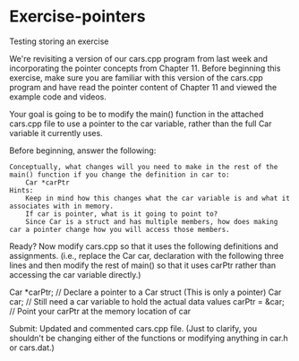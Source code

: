 # Exercise-pointers
Testing storing an exercise

We're revisiting a version of our cars.cpp program from last week and incorporating the pointer concepts from Chapter 11. Before beginning this exercise, make sure you are familiar with this version of the cars.cpp program and have read the pointer content of Chapter 11 and viewed the example code and videos.

Your goal is going to be to modify the main() function in the attached cars.cpp file to use a pointer to the car variable, rather than the full Car variable it currently uses.

Before beginning, answer the following:

    Conceptually, what changes will you need to make in the rest of the main() function if you change the definition in car to:
        Car *carPtr
    Hints:
        Keep in mind how this changes what the car variable is and what it associates with in memory.
        If car is pointer, what is it going to point to?
        Since Car is a struct and has multiple members, how does making car a pointer change how you will access those members.

Ready? Now modify cars.cpp so that it uses the following definitions and assignments. (i.e., replace the Car car, declaration with the following three lines and then modify the rest of main() so that it uses carPtr rather than accessing the car variable directly.)

  Car  *carPtr;     // Declare a pointer to a Car struct (This is only a pointer)
  Car car;          // Still need a car variable to hold the actual data values
  carPtr = &car;    // Point your carPtr at the memory location of car

Submit: Updated and commented cars.cpp file. (Just to clarify, you shouldn't be changing either of the functions or modifying anything in car.h or cars.dat.)
